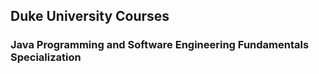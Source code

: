## Duke University Courses 
### Java Programming and Software Engineering Fundamentals Specialization

